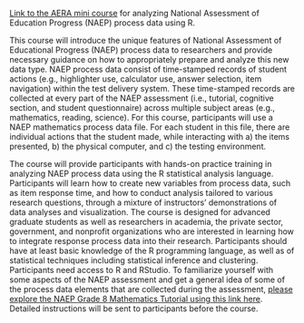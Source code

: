 [Link to the AERA mini course](https://aera.elevate.commpartners.com/products/rl-5-the-future-is-here-analyzing-naep-process-data-using-r#tab-product_tab_overview) for analyzing National Assessment of Education Progress (NAEP) process data using R.

This course will introduce the unique features of National Assessment of Educational Progress (NAEP) process data to researchers and provide necessary guidance on how to appropriately prepare and analyze this new data type. NAEP process data consist of time-stamped records of student actions (e.g., highlighter use, calculator use, answer selection, item navigation) within the test delivery system. These time-stamped records are collected at every part of the NAEP assessment (i.e., tutorial, cognitive section, and student questionnaire) across multiple subject areas (e.g., mathematics, reading, science). For this course, participants will use a NAEP mathematics process data file. For each student in this file, there are individual actions that the student made, while interacting with a) the items presented, b) the physical computer, and c) the testing environment.

The course will provide participants with hands-on practice training in analyzing NAEP process data using the R statistical analysis language. Participants will learn how to create new variables from process data, such as item response time, and how to conduct analysis tailored to various research questions, through a mixture of instructors’ demonstrations of data analyses and visualization. The course is designed for advanced graduate students as well as researchers in academia, the private sector, government, and nonprofit organizations who are interested in learning how to integrate response process data into their research. Participants should have at least basic knowledge of the R programming language, as well as of statistical techniques including statistical inference and clustering. Participants need access to R and RStudio. To familiarize yourself with some aspects of the NAEP assessment and get a general idea of some of the process data elements that are collected during the assessment, [please explore the NAEP Grade 8 Mathematics Tutorial using this link here](https://enaep-public.naepims.org/2019/app/en/main.html?subject=Math8&module=1). Detailed instructions will be sent to participants before the course.
